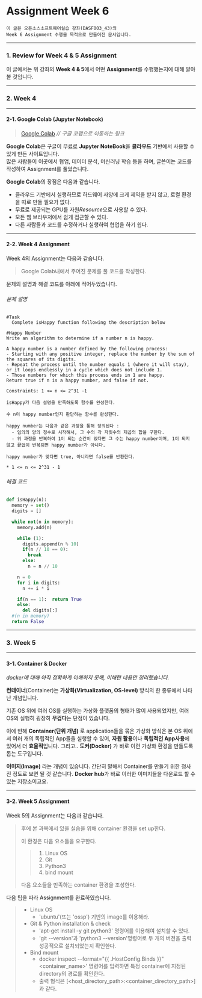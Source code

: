 # Assignment Week 6
```
이 글은 오픈소스소프트웨어실습 강좌(DASF003_43)의
Week 6 Assignment 수행을 목적으로 만들어진 문서입니다.
```
---
### 1. Review for Week 4 & 5 Assignment
이 글에서는 위 강좌의 **Week 4 & 5**에서
어떤 **Assignment**를 수행했는지에 대해 알아볼 것입니다.

---

### 2. Week 4
---
#### 2-1. Google Colab (Jupyter Notebook)
> [Google Colab](https://colab.research.google.com "Google Colab")      _// 구글 코랩으로 이동하는 링크_

**Google Colab**은 구글이 무료로 **Jupyter NoteBook**을 **클라우드** 기반에서 사용할 수 있게 만든 사이트입니다.
\
많은 사람들이 이곳에서 협업, 데이터 분석, 머신러닝 학습 등을 하며, 글쓴이는 코드를 작성하여 Assignment를 풀었습니다.


**Google Colab**의 장점은 다음과 같습니다.
- 클라우드 기반에서 실행하므로 하드웨어 사양에 크게 제약을 받지 않고, 로컬 환경을 따로 만들 필요가 없다.
- 무료로 제공되는 GPU를 자원*Resource*으로 사용할 수 있다.
- 모든 웹 브라우저에서 쉽게 접근할 수 있다.
- 다른 사람들과 코드를 수정하거나 실행하여 협업을 하기 쉽다.

---
#### 2-2. Week 4 Assignment
Week 4의 Assignment는 다음과 같습니다.
>Google Colab내에서 주어진 문제를 풀 코드를 작성한다.

문제의 설명과 해결 코드를 아래에 적어두었습니다.

###### 문제 설명

```
#Task
  Complete isHappy function following the description below

#Happy Number
Write an algorithm to determine if a number n is happy.

A happy number is a number defined by the following process:
- Starting with any positive integer, replace the number by the sum of the squares of its digits.
- Repeat the process until the number equals 1 (where it will stay), or it loops endlessly in a cycle which does not include 1.
- Those numbers for which this process ends in 1 are happy.
Return true if n is a happy number, and false if not.

Constraints: 1 <= n <= 2^31 -1
```

```
isHappy가 다음 설명을 만족하도록 함수를 완성한다.

수 n이 happy number인지 판단하는 함수를 완성한다.

happy number는 다음과 같은 과정을 통해 정의된다 :
  - 임의의 양의 정수로 시작해서, 그 수의 각 자릿수의 제곱의 합을 구한다.
  - 위 과정을 반복하여 1이 되는 순간이 있다면 그 수는 happy number이며, 1이 되지 않고 끝없이 반복되면 happy number가 아니다.

happy number가 맞다면 true, 아니라면 false를 반환한다.

* 1 <= n <= 2^31 - 1

```
    
###### 해결 코드
```python
def isHappy(n):
  memory = set()
  digits = []

  while not(n in memory):
    memory.add(n)

    while (1):
      digits.append(n % 10)
      if(n // 10 == 0):
        break
      else:
        n = n // 10

    n = 0
    for i in digits:
      n += i * i

    if(n == 1):  return True
    else:
      del digits[:]
  #(n in memory)
  return False
```
---
### 3. Week 5
---
#### 3-1. Container & Docker
_docker에 대해 아직 정확하게 이해하지 못해, 이해한 내용만 정리했습니다._


**컨테이너**(Container)는 **가상화(Virtualization, OS-level)** 방식의 한 종류에서 나타난 개념입니다.


기존 OS 위에 여러 OS를 실행하는 가상화 플랫폼의 형태가 많이 사용되었지만, 여러 OS의 실행히 굉장히 **무겁다**는 단점이 있습니다.


이에 반해 **Container(단위 개념)** 로 application들을 묶은 가상화 방식은 본 OS 위에서 여러 개의 독립적인 App들을 실행할 수 있어, **자원 활용**이나 **독립적인 App사용**에 있어서 더 **효율적**입니다.
그리고.. **도커(Docker)** 가 바로 이런 가상화 환경을 만들도록 돕는 도구입니다.


**이미지(Image)** 라는 개념이 있습니다. 간단히 말해서 Container를 만들기 위한 청사진 정도로 보면 될 것 같습니다.
**Docker hub**가 바로 이러한 이미지들을 다운로드 할 수 있는 저장소이고요.

---
#### 3-2. Week 5 Assignment


Week 5의 Assignment는 다음과 같습니다.


>후에 본 과목에서 있을 실습을 위해 container 환경을 set up한다.
>
>이 환경은 다음 요소들을 요구한다.
>> 1. Linux OS
>> 2. Git
>> 3. Python3
>> 4. bind mount
>
> 다음 요소들을 만족하는 container 환경을 조성한다.


다음 팁을 따라 Assignment를 완료하였습니다.


> - Linux OS
>   - 'ubuntu'(또는 'ossp') 기반의 image를 이용해라.
> - Git & Python installation & check
>   - 'apt-get install -y git python3' 명령어를 이용해여 설치할 수 있다.
>   - 'git --version'과 'python3 --version'명령어로 두 개의 버전을 출력 성공적으로 설치되었는지 확인한다.
> - Bind mount
>   - docker inspect --format="{{ .HostConfig.Binds }}" <container_name>’ 명령어를 입력하면 특정 container에 지정된 directory의 경로를 확인한다.
>   - 출력 형식은 [<host_directory_path>:<container_directory_path>]과 같다.


